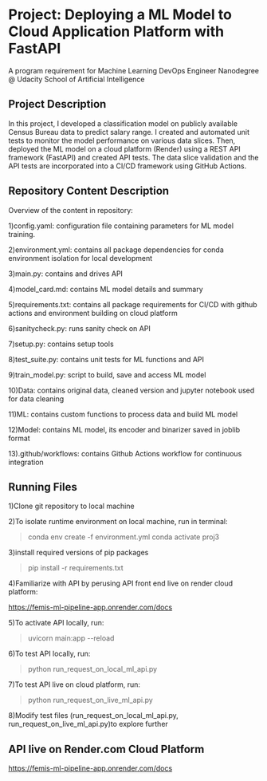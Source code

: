 # Project: Deploying a ML Model to Cloud Application Platform with FastAPI

A program requirement for Machine Learning DevOps Engineer Nanodegree @ Udacity School of Artificial Intelligence

## Project Description

In this project, I developed a classification model on publicly available Census Bureau data to predict salary range. I created and automated unit tests to monitor the model performance on various data slices. Then, deployed the ML model on a cloud platform (Render) using a REST API framework (FastAPI) and created API tests. The data slice validation and the API tests are incorporated into a CI/CD framework using GitHub Actions.

## Repository Content Description

Overview of the content in repository:

1)config.yaml: configuration file containing parameters for ML model training. 

2)environment.yml: contains all package dependencies for conda environment isolation for local development

3)main.py: contains and drives API

4)model_card.md: contains ML model details and summary

5)requirements.txt: contains all package requirements for CI/CD with github actions and environment building on cloud platform

6)sanitycheck.py: runs sanity check on API

7)setup.py: contains setup tools

8)test_suite.py: contains unit tests for ML functions and API

9)train_model.py: script to build, save and access ML model

10)Data: contains original data, cleaned version and jupyter notebook used for data cleaning

11)ML: contains custom functions to process data and build ML model

12)Model: contains ML model, its encoder and binarizer saved in joblib format

13).github/workflows: contains Github Actions workflow for continuous integration


## Running Files

1)Clone git repository to local machine

2)To isolate runtime environment on local machine, run in terminal:

> conda env create -f environment.yml
> conda activate proj3

3)install required versions of pip packages

> pip install -r requirements.txt  

4)Familiarize with API by perusing API front end live on render cloud platform:

https://femis-ml-pipeline-app.onrender.com/docs

5)To activate API locally, run:

> uvicorn main:app --reload

6)To test API locally, run:

> python run_request_on_local_ml_api.py

7)To test API live on cloud platform, run:

> python run_request_on_live_ml_api.py

8)Modify test files (run_request_on_local_ml_api.py, run_request_on_live_ml_api.py)to explore further

## API live on Render.com Cloud Platform

https://femis-ml-pipeline-app.onrender.com/docs
